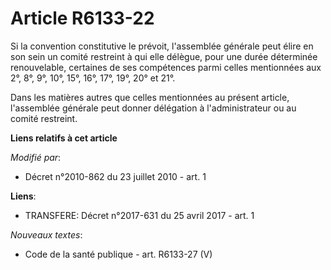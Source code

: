# Article R6133-22

Si la convention constitutive le prévoit, l'assemblée générale peut élire en son sein un comité restreint à qui elle délègue,
pour une durée déterminée renouvelable, certaines de ses compétences parmi celles mentionnées aux 2°, 8°, 9°, 10°, 15°, 16°,
17°, 19°, 20° et 21°. 

Dans les matières autres que celles mentionnées au présent article, l'assemblée générale peut donner délégation à
l'administrateur ou au comité restreint.

**Liens relatifs à cet article**

_Modifié par_:

  - Décret n°2010-862 du 23 juillet 2010 - art. 1

**Liens**:

  - TRANSFERE: Décret n°2017-631 du 25 avril 2017 - art. 1

_Nouveaux textes_:

  - Code de la santé publique - art. R6133-27 (V)
